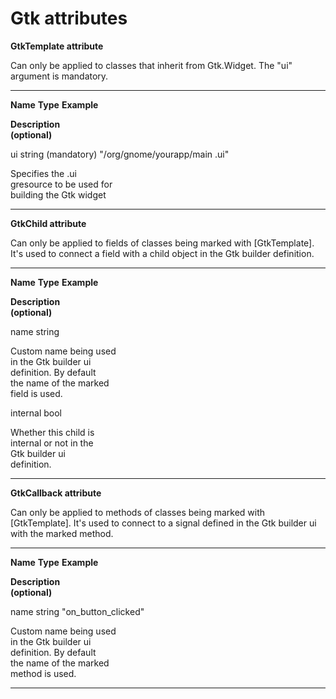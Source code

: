 <div id="gtk-attributes" class="section level1">

Gtk attributes
==============

**GtkTemplate attribute**

Can only be applied to classes that inherit from Gtk.Widget. The "ui"
argument is mandatory.

  ------------------------ ------------------------ ------------------------
  **Name**                 **Type**                 **Example**

  **Description                                     
  (optional)**                                      

  ui                       string (mandatory)       "/org/gnome/yourapp/main
                                                    .ui"

  Specifies the .ui                                 
  gresource to be used for                          
  building the Gtk widget                           
  ------------------------ ------------------------ ------------------------

**GtkChild attribute**

Can only be applied to fields of classes being marked with
[GtkTemplate]. It's used to connect a field with a child object in the
Gtk builder definition.

  ------------------------ ------------------------ ------------------------
  **Name**                 **Type**                 **Example**

  **Description                                     
  (optional)**                                      

  name                     string                   

  Custom name being used                            
  in the Gtk builder ui                             
  definition. By default                            
  the name of the marked                            
  field is used.                                    

  internal                 bool                     

  Whether this child is                             
  internal or not in the                            
  Gtk builder ui                                    
  definition.                                       
  ------------------------ ------------------------ ------------------------

**GtkCallback attribute**

Can only be applied to methods of classes being marked with
[GtkTemplate]. It's used to connect to a signal defined in the Gtk
builder ui with the marked method.

  ------------------------ ------------------------ ------------------------
  **Name**                 **Type**                 **Example**

  **Description                                     
  (optional)**                                      

  name                     string                   "on\_button\_clicked"

  Custom name being used                            
  in the Gtk builder ui                             
  definition. By default                            
  the name of the marked                            
  method is used.                                   
  ------------------------ ------------------------ ------------------------

</div>
